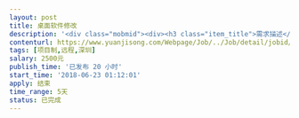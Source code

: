 ```yaml
---                
layout: post       
title: 桌面软件修改           
description: '<div class="mobmid"><div><h3 class="item_title">需求描述</h3><p>01.涉及到的软件：01.visual studio   02.DevExpress  03.access （即MDB数据）不联网的；<br/>02.要求做过相关桌面软件的；新手不要试；搞不定的；<br/>03.具体的线上沟通；</p></div><!--info end--></div>'     
contenturl: https://www.yuanjisong.com/Webpage/Job/../Job/detail/jobid/101610      
tags: [项目制,远程,深圳]            
salary: 2500元          
publish_time: '已发布 20 小时'         
start_time: '2018-06-23 01:12:01'           
apply: 结束                   
time_range: 5天              
status: 已完成                  
---                 
```

